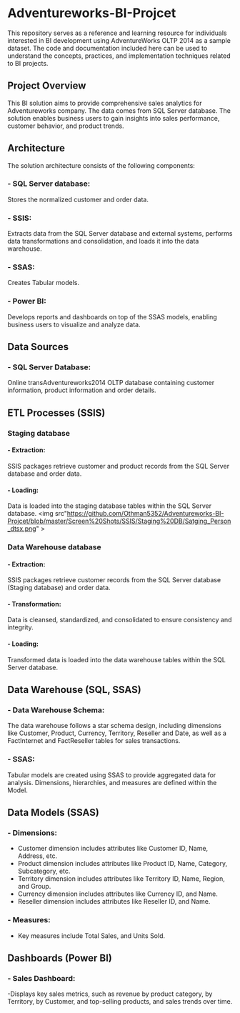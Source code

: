 # Adventureworks-BI-Projcet
This repository serves as a reference and learning resource for individuals interested in BI development using AdventureWorks OLTP 2014 as a sample dataset. The code and documentation included here can be used to understand the concepts, practices, and implementation techniques related to BI projects.


## Project Overview

This BI solution aims to provide comprehensive sales analytics for Adventureworks company. The data comes from SQL Server database. The solution enables business users to gain insights into sales performance, customer behavior, and product trends.  

## Architecture
 The solution architecture consists of the following components: 
### - SQL Server database:
 Stores the normalized customer and order data. 
### - SSIS: 
Extracts data from the SQL Server database and external systems, performs data transformations and consolidation, and loads it into the data warehouse.
### - SSAS: 
Creates Tabular models. 
### - Power BI: 
Develops reports and dashboards on top of the SSAS models, enabling business users to visualize and analyze data. 

## Data Sources
### - SQL Server Database: 
Online transAdventureworks2014 OLTP database containing customer information, product information and order details. 

## ETL Processes (SSIS)
### Staging database
#### - Extraction: 
SSIS packages retrieve customer and product records from the SQL Server database and order data. 
#### - Loading: 
 Data is loaded into the staging database tables within the SQL Server database.
<img src"https://github.com/Othman5352/Adventureworks-BI-Projcet/blob/master/Screen%20Shots/SSIS/Staging%20DB/Satging_Person_dtsx.png" >
### Data Warehouse database
#### - Extraction:
 SSIS packages retrieve customer records from the SQL Server database (Staging database) and order data. 
#### - Transformation: 
Data is cleansed, standardized, and consolidated to ensure consistency and integrity.
#### - Loading: 
Transformed data is loaded into the data warehouse tables within the SQL Server database.
## Data Warehouse (SQL, SSAS)
### - Data Warehouse Schema: 
The data warehouse follows a star schema design, including dimensions like Customer, Product, Currency, Territory, Reseller and Date, as well as a FactInternet and FactReseller tables for sales transactions. 
### - SSAS: 
Tabular models are created using SSAS to provide aggregated data for analysis. Dimensions, hierarchies, and measures are defined within the Model. 

## Data Models (SSAS)
### - Dimensions: 
- Customer dimension includes attributes like Customer ID, Name, Address, etc. 
- Product dimension includes attributes like Product ID, Name, Category, Subcategory, etc. 
- Territory dimension includes attributes like Territory ID, Name, Region, and Group. 
- Currency dimension includes attributes like Currency ID, and Name. 
- Reseller dimension includes attributes like Reseller ID, and Name. 

### - Measures:
- Key measures include Total Sales, and Units Sold. 

## Dashboards (Power BI)
### - Sales Dashboard: 
-Displays key sales metrics, such as revenue by product category, by Territory, 
by Customer, and top-selling products, and sales trends over time. 
